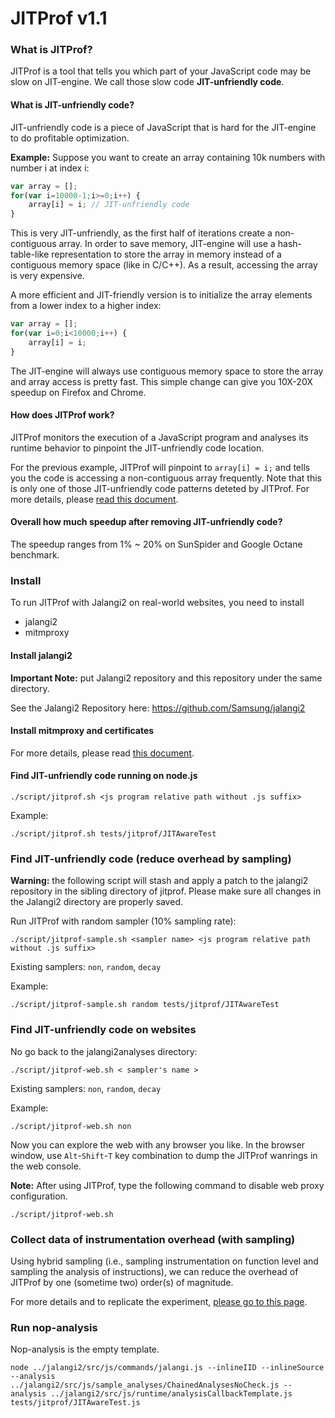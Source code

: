 JITProf v1.1
=====================
### What is JITProf?

JITProf is a tool that tells you which part of your JavaScript code may be slow on JIT-engine. We call those slow code **JIT-unfriendly code**.

#### What is JIT-unfriendly code?

JIT-unfriendly code is a piece of JavaScript that is hard for the JIT-engine to do profitable optimization.

**Example:** Suppose you want to create an array containing 10k numbers with number i at index i:

```javascript
var array = [];
for(var i=10000-1;i>=0;i++) {
	array[i] = i; // JIT-unfriendly code
}
```

This is very JIT-unfriendly, as the first half of iterations create a non-contiguous array.
In order to save memory, JIT-engine will use a hash-table-like representation to store the array
in memory instead of a contiguous memory space (like in C/C++). As a result, accessing the array is very expensive.

A more efficient and JIT-friendly version is to initialize the array elements from a lower index to a higher index:

```javascript
var array = [];
for(var i=0;i<10000;i++) {
	array[i] = i;
}
```

The JIT-engine will always use contiguous memory space to store the array and array access is pretty fast.
This simple change can give you 10X-20X speedup on Firefox and Chrome.

#### How does JITProf work?

JITProf monitors the execution of a JavaScript program and analyses its runtime behavior to pinpoint the JIT-unfriendly code location.

For the previous example, JITProf will pinpoint to ```array[i] = i;``` and tells you the code is accessing a non-contiguous array
frequently. Note that this is only one of those JIT-unfriendly code patterns deteted by JITProf. 
For more details, please [read this document](docs/TR.md).

#### Overall how much speedup after removing JIT-unfriendly code?

The speedup ranges from 1% ~ 20% on SunSpider and Google Octane benchmark.


### Install

To run JITProf with Jalangi2 on real-world websites, you need to install
	
 * jalangi2
 * mitmproxy

#### Install jalangi2

**Important Note:** put Jalangi2 repository and this repository under the same directory.

See the Jalangi2 Repository here:
https://github.com/Samsung/jalangi2

#### Install mitmproxy and certificates

For more details, please read [this document](docs/mitmproxy_install.md).

#### Find JIT-unfriendly code running on node.js

```
./script/jitprof.sh <js program relative path without .js suffix>
```

Example:

```
./script/jitprof.sh tests/jitprof/JITAwareTest
```

### Find JIT-unfriendly code (reduce overhead by sampling)

**Warning:** the following script will stash and apply a patch to the jalangi2 repository in the sibling directory of jitprof. Please make sure all changes in the Jalangi2 directory are properly saved.

Run JITProf with random sampler (10% sampling rate):
```
./script/jitprof-sample.sh <sampler name> <js program relative path without .js suffix>
```

Existing samplers: ```non```, ```random```, ```decay```

Example:

```
./script/jitprof-sample.sh random tests/jitprof/JITAwareTest
```

### Find JIT-unfriendly code on websites

No go back to the jalangi2analyses directory:


```
./script/jitprof-web.sh < sampler's name >
```

Existing samplers: ```non```, ```random```, ```decay```

Example:
```
./script/jitprof-web.sh non
```

Now you can explore the web with any browser you like.
In the browser window, use ```Alt```-```Shift```-```T``` key combination to dump
the JITProf wanrings in the web console.

**Note:** After using JITProf, type the following command to disable web proxy configuration. 
```
./script/jitprof-web.sh
```

### Collect data of instrumentation overhead (with sampling)

Using hybrid sampling (i.e., sampling instrumentation on function level and sampling the analysis of instructions),
we can reduce the overhead of JITProf by one (sometime two) order(s) of magnitude.

For more details and to replicate the experiment, [please go to this page](exp/hybrid_sampling_exp).


### Run nop-analysis

Nop-analysis is the empty template. 

```
node ../jalangi2/src/js/commands/jalangi.js --inlineIID --inlineSource --analysis ../jalangi2/src/js/sample_analyses/ChainedAnalysesNoCheck.js --analysis ../jalangi2/src/js/runtime/analysisCallbackTemplate.js tests/jitprof/JITAwareTest.js
```

